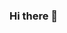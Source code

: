 ### Hi there 👋

<!--
**fedespa/fedespa** is a ✨ _special_ ✨ repository because its `README.md` (this file) appears on your GitHub profile.
Hi there! 👋
I'm Federico Spagnolo, a passionate software developer and tech enthusiast based in [Tu Ubicación]. Welcome to my GitHub repository!

About Me
I am currently pursuing my degree in Systems Analysis at UNLA (University of Lanus), where I am honing my skills in software development and systems architecture. I have a keen interest in exploring various programming languages and technologies, with a focus on creating innovative solutions to real-world problems.

What I'm Working On
Exploring the world of web development with HTML, CSS, and JavaScript.
Learning about data structures and algorithms to enhance my problem-solving skills.
Contributing to open-source projects and collaborating with fellow developers.

Let's Connect
I'm always open to new opportunities, collaborations, and networking. Feel free to reach out and let's chat about tech, coding, or anything else that sparks our interest!

